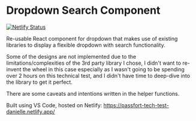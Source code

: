 # Dropdown Search Component

[![Netlify Status](https://api.netlify.com/api/v1/badges/44990f03-16ca-455b-85de-9a42377ede45/deploy-status)](https://app.netlify.com/sites/passfort-tech-test-danielle/deploys)

Re-usable React component for dropdown that makes use of existing libraries to display a flexible dropdown with search functionality.

Some of the designs are not implemented due to the limitations/complexities of the 3rd party library I chose, I didn't want to re-invent the wheel in this case especially as I wasn't going to be spending over 2 hours on this technical test, and I didn't have time to deep-dive into the library to get it perfect.

There are some caveats and intentions written in the helper functions.

Built using VS Code, hosted on Netlify: https://passfort-tech-test-danielle.netlify.app/
